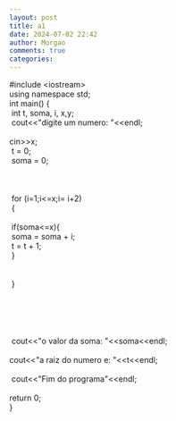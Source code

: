 ```yaml
---
layout: post
title: a1
date: 2024-07-02 22:42
author: Morgao
comments: true
categories: 
---
```

#include &lt;iostream&gt;<br />
using namespace std;<br />
int main() {<br />
<span style="white-space: pre;"> </span>int t, soma, i, x,y;<br />
<span style="white-space: pre;"> </span>cout&lt;&lt;"digite um numero: "&lt;&lt;endl;<br />
<span style="white-space: pre;"> </span>cin&gt;&gt;x;<br />
<span style="white-space: pre;"> </span>t = 0;<br />
<span style="white-space: pre;"> </span>soma = 0;<br />
<br />
<br />
<span style="white-space: pre;"> </span><br />
<span style="white-space: pre;">  </span>for (i=1;i&lt;=x;i= i+2)<br />
<span style="white-space: pre;"> </span>{<br />
<span style="white-space: pre;">  </span><br />
<span style="white-space: pre;">  </span>if(soma&lt;=x){<br />
<span style="white-space: pre;">   </span>soma = soma + i;<br />
<span style="white-space: pre;">   </span>t = t + 1;<br />
<span style="white-space: pre;">  </span>}<br />
<br />
<span style="white-space: pre;">  </span><br />
<span style="white-space: pre;"> </span>}<br />
<span style="white-space: pre;"> </span><br />
<br />
<br />
<span style="white-space: pre;">  </span><br />
<br />
<span style="white-space: pre;"> </span>cout&lt;&lt;"o valor da soma: "&lt;&lt;soma&lt;&lt;endl;<br />
<span style="white-space: pre;"> </span>cout&lt;&lt;"a raiz do numero e: "&lt;&lt;t&lt;&lt;endl;<br />
<span style="white-space: pre;"> </span><br />
<span style="white-space: pre;"> </span>cout&lt;&lt;"Fim do programa"&lt;&lt;endl;<br />
<span style="white-space: pre;"> </span>return 0;<span style="white-space: pre;"> </span><br />
}
